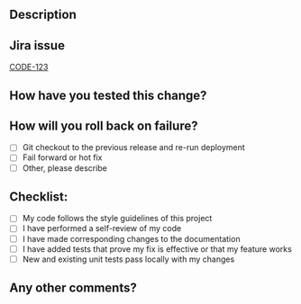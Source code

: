 <!-- Ensure your title is a short and descriptive version of your change. -->

## Description

<!-- Please include a summary of the changes. List any dependencies that are required for this change. -->

## Jira issue

[CODE-123](https://example.com)

## How have you tested this change?

<!-- Please describe the tests that you ran to verify your changes. -->

## How will you roll back on failure?

- [ ] Git checkout to the previous release and re-run deployment
- [ ] Fail forward or hot fix
- [ ] Other, please describe

## Checklist:

- [ ] My code follows the style guidelines of this project
- [ ] I have performed a self-review of my code
- [ ] I have made corresponding changes to the documentation
- [ ] I have added tests that prove my fix is effective or that my feature works
- [ ] New and existing unit tests pass locally with my changes

## Any other comments?
